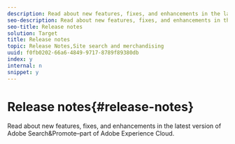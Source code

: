 ```yaml
---
description: Read about new features, fixes, and enhancements in the latest version of Adobe Search&Promote–part of Adobe Experience Cloud.
seo-description: Read about new features, fixes, and enhancements in the latest version of Adobe Search&Promote–part of Adobe Experience Cloud.
seo-title: Release notes
solution: Target
title: Release notes
topic: Release Notes,Site search and merchandising
uuid: f0fb0202-66a6-4849-9717-8789f89380db
index: y
internal: n
snippet: y
---
```


# Release notes{#release-notes}

Read about new features, fixes, and enhancements in the latest version of Adobe Search&Promote–part of Adobe Experience Cloud.

